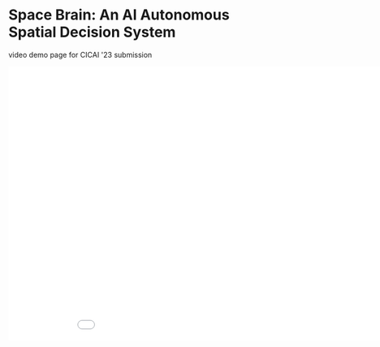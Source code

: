 # Space Brain: An AI Autonomous Spatial Decision System
video demo page for CICAI '23 submission



<iframe width="960" height="540" src="[https://user-images.githubusercontent.com/134912940/250257106-74f85740-86aa-42fa-bead-28938d88fa2e.MP4](https://user-images.githubusercontent.com/134912940/250359713-fbaa4b7d-e67f-4e66-b2ee-8506fe79c2cc.mp4)https://user-images.githubusercontent.com/134912940/250359713-fbaa4b7d-e67f-4e66-b2ee-8506fe79c2cc.mp4" frameborder="0" allowfullscreen></iframe>
